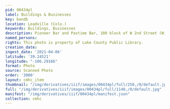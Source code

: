 ```yaml
---
pid: 00434pl
label: Buildings & Businesses
key: bandb
location: Leadville (Colo.)
keywords: Buildings, Businesses
description: Pioneer Bar and Pastime Bar, 100 block of W 2nd Street (Wingenbach collection)
named_persons: 
rights: This photo is property of Lake County Public Library.
creation_date: 
ingest_date: '2021-04-06'
latitude: '39.24521'
longitude: "-106.29166"
format: Photo
source: Scanned Photo
order: '3000'
layout: cmhc_item
thumbnail: "/img/derivatives/iiif/images/00434pl/full/250,/0/default.jpg"
full: "/img/derivatives/iiif/images/00434pl/full/1140,/0/default.jpg"
manifest: "/img/derivatives/iiif/00434pl/manifest.json"
collection: cmhc
---
```


